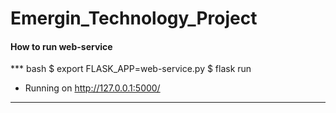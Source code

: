 # Emergin_Technology_Project

#### How to run web-service

*** bash
$ export FLASK_APP=web-service.py
$ flask run
 * Running on http://127.0.0.1:5000/
 ***